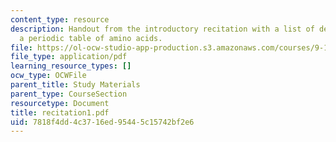 ```yaml
---
content_type: resource
description: Handout from the introductory recitation with a list of definitions and
  a periodic table of amino acids.
file: https://ol-ocw-studio-app-production.s3.amazonaws.com/courses/9-15-biochemistry-and-pharmacology-of-synaptic-transmission-fall-2007/7818f4dd4c3716ed95445c15742bf2e6_recitation1.pdf
file_type: application/pdf
learning_resource_types: []
ocw_type: OCWFile
parent_title: Study Materials
parent_type: CourseSection
resourcetype: Document
title: recitation1.pdf
uid: 7818f4dd-4c37-16ed-9544-5c15742bf2e6
---
```

